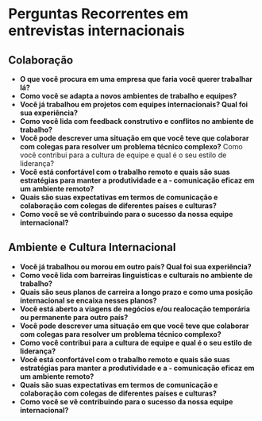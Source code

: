 # Perguntas Recorrentes em entrevistas internacionais

## Colaboração

- **O que você procura em uma empresa que faria você querer trabalhar lá?**
- **Como você se adapta a novos ambientes de trabalho e equipes?**
- **Você já trabalhou em projetos com equipes internacionais? Qual foi sua experiência?**
- **Como você lida com feedback construtivo e conflitos no ambiente de trabalho?**
- **Você pode descrever uma situação em que você teve que colaborar com colegas para resolver um problema técnico complexo?**
  Como você contribui para a cultura de equipe e qual é o seu estilo de liderança?
- **Você está confortável com o trabalho remoto e quais são suas estratégias para manter a produtividade e a - comunicação eficaz em um ambiente remoto?**
- **Quais são suas expectativas em termos de comunicação e colaboração com colegas de diferentes países e culturas?**
- **Como você se vê contribuindo para o sucesso da nossa equipe internacional?**

## Ambiente e Cultura Internacional

- **Você já trabalhou ou morou em outro país? Qual foi sua experiência?**
- **Como você lida com barreiras linguísticas e culturais no ambiente de trabalho?**
- **Quais são seus planos de carreira a longo prazo e como uma posição internacional se encaixa nesses planos?**
- **Você está aberto a viagens de negócios e/ou realocação temporária ou permanente para outro país?**
- **Você pode descrever uma situação em que você teve que colaborar com colegas para resolver um problema técnico complexo?**
- **Como você contribui para a cultura de equipe e qual é o seu estilo de liderança?**
- **Você está confortável com o trabalho remoto e quais são suas estratégias para manter a produtividade e a - comunicação eficaz em um ambiente remoto?**
- **Quais são suas expectativas em termos de comunicação e colaboração com colegas de diferentes países e culturas?**
- **Como você se vê contribuindo para o sucesso da nossa equipe internacional?**
